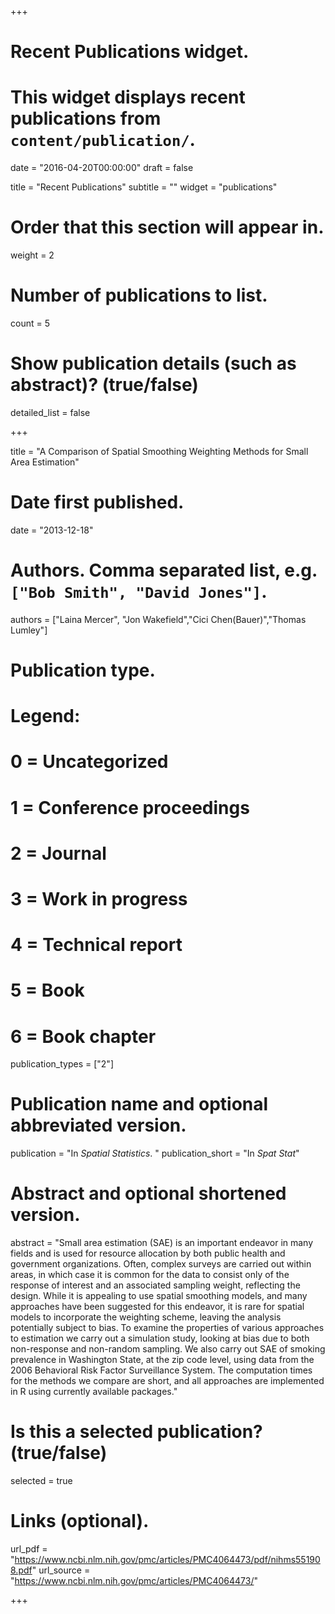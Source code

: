 +++
# Recent Publications widget.
# This widget displays recent publications from `content/publication/`.

date = "2016-04-20T00:00:00"
draft = false

title = "Recent Publications"
subtitle = ""
widget = "publications"

# Order that this section will appear in.
weight = 2

# Number of publications to list.
count = 5

# Show publication details (such as abstract)? (true/false)
detailed_list = false



+++

title = "A Comparison of Spatial Smoothing Weighting Methods for Small Area Estimation"

# Date first published.
date = "2013-12-18"

# Authors. Comma separated list, e.g. `["Bob Smith", "David Jones"]`.
authors = ["Laina Mercer", "Jon Wakefield","Cici Chen(Bauer)","Thomas Lumley"]

# Publication type.
# Legend:
# 0 = Uncategorized
# 1 = Conference proceedings
# 2 = Journal
# 3 = Work in progress
# 4 = Technical report
# 5 = Book
# 6 = Book chapter
publication_types = ["2"]

# Publication name and optional abbreviated version.
publication = "In *Spatial Statistics*. "
publication_short = "In *Spat Stat*"

# Abstract and optional shortened version.
abstract = "Small area estimation (SAE) is an important endeavor in many fields and is used for resource allocation by both public health and government organizations. Often, complex surveys are carried out within areas, in which case it is common for the data to consist only of the response of interest and an associated sampling weight, reflecting the design. While it is appealing to use spatial smoothing models, and many approaches have been suggested for this endeavor, it is rare for spatial models to incorporate the weighting scheme, leaving the analysis potentially subject to bias. To examine the properties of various approaches to estimation we carry out a simulation study, looking at bias due to both non-response and non-random sampling. We also carry out SAE of smoking prevalence in Washington State, at the zip code level, using data from the 2006 Behavioral Risk Factor Surveillance System. The computation times for the methods we compare are short, and all approaches are implemented in R using currently available packages."


# Is this a selected publication? (true/false)
selected = true

# Links (optional).
url_pdf = "https://www.ncbi.nlm.nih.gov/pmc/articles/PMC4064473/pdf/nihms551908.pdf"
url_source = "https://www.ncbi.nlm.nih.gov/pmc/articles/PMC4064473/"


+++

